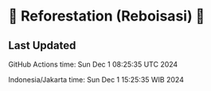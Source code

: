
# 🌳 Reforestation (Reboisasi) 🌲

## Last Updated

GitHub Actions time: Sun Dec  1 08:25:35 UTC 2024

Indonesia/Jakarta time: Sun Dec  1 15:25:35 WIB 2024
